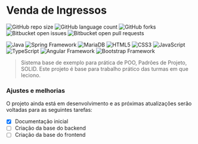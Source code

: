 # Venda de Ingressos

![GitHub repo size](https://img.shields.io/github/repo-size/roberthcorgosinho/venda-ingressos?style=for-the-badge)
![GitHub language count](https://img.shields.io/github/languages/count/roberthcorgosinho/venda-ingressos?style=for-the-badge)
![GitHub forks](https://img.shields.io/github/forks/roberthcorgosinho/venda-ingressos?style=for-the-badge)
![Bitbucket open issues](https://img.shields.io/bitbucket/issues/roberthcorgosinho/venda-ingressos?style=for-the-badge)
![Bitbucket open pull requests](https://img.shields.io/bitbucket/pr-raw/roberthcorgosinho/venda-ingressos?style=for-the-badge)

![Java](https://img.shields.io/badge/Java-ED8B00?style=for-the-badge&logo=java&logoColor=white)
![Spring Framework](https://img.shields.io/badge/Spring-6DB33F?style=for-the-badge&logo=spring&logoColor=white)
![MariaDB](https://img.shields.io/badge/MariaDB-01529E?style=for-the-badge&logo=mariadb&logoColor=white)
![HTML5](https://img.shields.io/badge/HTML5-E34F26?style=for-the-badge&logo=html5&logoColor=white)
![CSS3](https://img.shields.io/badge/CSS3-1572B6?style=for-the-badge&logo=css3&logoColor=white)
![JavaScript](https://img.shields.io/badge/JavaScript-323330?style=for-the-badge&logo=javascript&logoColor=F7DF1E)
![TypeScript](https://img.shields.io/badge/TypeScript-007ACC?style=for-the-badge&logo=typescript&logoColor=white)
![Angular Framework](https://img.shields.io/badge/Angular-DD0031?style=for-the-badge&logo=angular&logoColor=white)
![Bootstrap Framework](https://img.shields.io/badge/Bootstrap-563D7C?style=for-the-badge&logo=bootstrap&logoColor=white)

> Sistema base de exemplo para prática de POO, Padrões de Projeto, SOLID. Este projeto é base para trabalho prático das turmas em que leciono.

### Ajustes e melhorias

O projeto ainda está em desenvolvimento e as próximas atualizações serão voltadas para as seguintes tarefas:

- [x] Documentação inicial
- [ ] Criação da base do backend
- [ ] Criação da base do frontend
